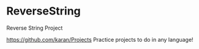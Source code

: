 # ReverseString
Reverse String Project

<url>https://github.com/karan/Projects</url>
Practice projects to do in any language!
